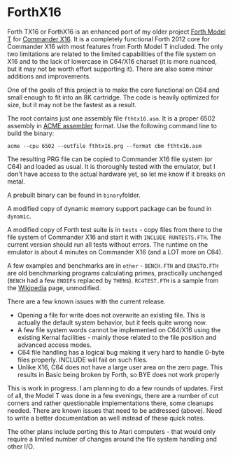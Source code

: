 # ForthX16
Forth TX16 or ForthX16 is an enhanced port of my older project [Forth Model T](https://github.com/VasylTsv/ForthModelT) for [Commander X16](https://www.commanderx16.com/). It is a completely functional Forth 2012 core for Commander X16 with most features from Forth Model T included. The only two limitations are related to the limited capabilities of the file system on X16 and to the lack of lowercase in C64/X16 charset (it is more nuanced, but it may not be worth effort supporting it). There are also some minor additions and improvements.

One of the goals of this project is to make the core functional on C64 and small enough to fit into an 8K cartridge. The code is heavily optimized for size, but it may not be the fastest as a result.

The root contains just one assembly file `fthtx16.asm`. It is a proper 6502 assembly in [ACME assembler](https://sourceforge.net/projects/acme-crossass/files/win32/) format. Use the following command line to build the binary:
```
acme --cpu 6502 --outfile fthtx16.prg --format cbm fthtx16.asm
```
The resulting PRG file can be copied to Commander X16 file system (or C64) and loaded as usual. It is thoroughly tested with the emulator, but I don't have access to the actual hardware yet, so let me know if it breaks on metal.

A prebuilt binary can be found in `binary`folder.

A modified copy of dynamic memory support package can be found in `dynamic`.

A modified copy of Forth test suite is in `tests` - copy files from there to the file system of Commander X16 and start it with `INCLUDE RUNTESTS.FTH`. The current version should run all tests without errors. The runtime on the emulator is about 4 minutes on Commander X16 (and a LOT more on C64).

A few examples and benchmarks are in `other` - `BENCH.FTH` and `ERASTO.FTH` are old benchmarking programs calculating primes, practically unchanged (`BENCH` had a few `ENDIF`s replaced by `THEN`s). `RC4TEST.FTH` is a sample from the [Wikipedia](https://en.wikipedia.org/wiki/Forth_(programming_language)) page, unmodified.

There are a few known issues with the current release.
* Opening a file for write does not overwrite an existing file. This is actually the default system behavior, but it feels quite wrong now.
* A few file system words cannot be implemented on C64/X16 using the existing Kernal facilities - mainly those related to the file position and advanced access modes.
* C64 file handling has a logical bug making it very hard to handle 0-byte files properly. INCLUDE will fail on such files.
* Unlike X16, C64 does not have a large user area on the zero page. This results in Basic being broken by Forth, so BYE does not work properly

This is work in progress. I am planning to do a few rounds of updates. First of all, the Model T was done in a few evenings, there are a number of cut corners and rather questionable implementations there, some cleanups needed. There are known issues that need to be addressed (above). Need to write a better documentation as well instead of these quick notes.

The other plans include porting this to Atari computers - that would only require a limited number of changes around the file system handling and other I/O.
